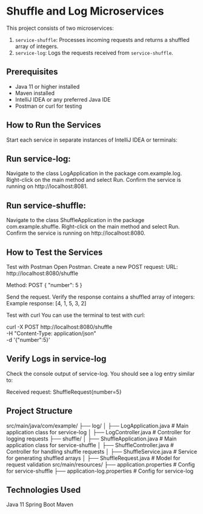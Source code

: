 # Shuffle and Log Microservices

This project consists of two microservices:
1. `service-shuffle`: Processes incoming requests and returns a shuffled array of integers.
2. `service-log`: Logs the requests received from `service-shuffle`.

## Prerequisites
- Java 11 or higher installed
- Maven installed
- IntelliJ IDEA or any preferred Java IDE
- Postman or curl for testing

## How to Run the Services
Start each service in separate instances of IntelliJ IDEA or terminals:

## Run service-log:
Navigate to the class LogApplication in the package com.example.log.
Right-click on the main method and select Run.
Confirm the service is running on http://localhost:8081.

## Run service-shuffle:
Navigate to the class ShuffleApplication in the package com.example.shuffle.
Right-click on the main method and select Run.
Confirm the service is running on http://localhost:8080.

## How to Test the Services
Test with Postman
Open Postman.
Create a new POST request:
URL: http://localhost:8080/shuffle

Method: POST
{
"number": 5
}

Send the request.
Verify the response contains a shuffled array of integers: Example response:
[4, 1, 5, 3, 2]

Test with curl
You can use the terminal to test with curl:

curl -X POST http://localhost:8080/shuffle \
-H "Content-Type: application/json" \
-d '{"number":5}'

## Verify Logs in service-log
Check the console output of service-log.
You should see a log entry similar to:

Received request: ShuffleRequest{number=5}

## Project Structure

src/main/java/com/example/
├── log/
│   ├── LogApplication.java        # Main application class for service-log
│   ├── LogController.java         # Controller for logging requests
├── shuffle/
│   ├── ShuffleApplication.java    # Main application class for service-shuffle
│   ├── ShuffleController.java     # Controller for handling shuffle requests
│   ├── ShuffleService.java        # Service for generating shuffled arrays
│   ├── ShuffleRequest.java        # Model for request validation
src/main/resources/
├── application.properties          # Config for service-shuffle
├── application-log.properties      # Config for service-log

## Technologies Used
Java 11
Spring Boot
Maven